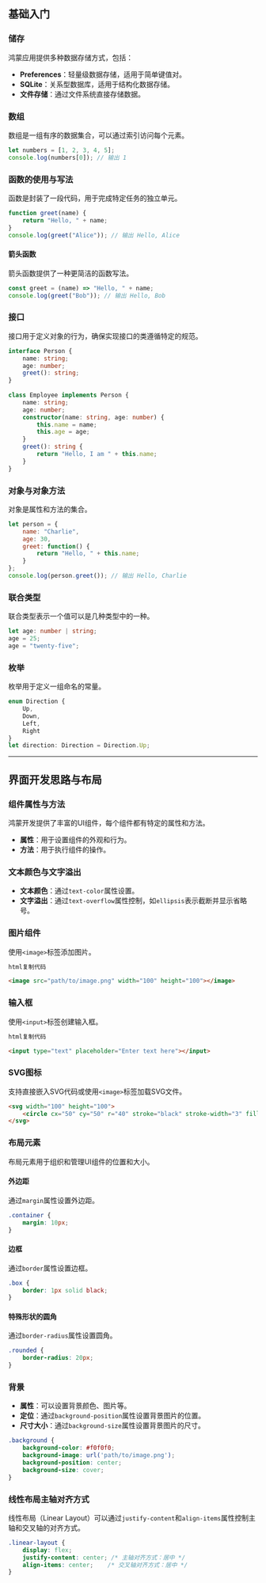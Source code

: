 ## 基础入门

### 储存

鸿蒙应用提供多种数据存储方式，包括：

- **Preferences**：轻量级数据存储，适用于简单键值对。
- **SQLite**：关系型数据库，适用于结构化数据存储。
- **文件存储**：通过文件系统直接存储数据。

### 数组

数组是一组有序的数据集合，可以通过索引访问每个元素。

```javascript
let numbers = [1, 2, 3, 4, 5];
console.log(numbers[0]); // 输出 1
```

### 函数的使用与写法

函数是封装了一段代码，用于完成特定任务的独立单元。

```javascript
function greet(name) {
    return "Hello, " + name;
}
console.log(greet("Alice")); // 输出 Hello, Alice
```

#### 箭头函数

箭头函数提供了一种更简洁的函数写法。

```javascript
const greet = (name) => "Hello, " + name;
console.log(greet("Bob")); // 输出 Hello, Bob
```

### 接口

接口用于定义对象的行为，确保实现接口的类遵循特定的规范。

```typescript
interface Person {
    name: string;
    age: number;
    greet(): string;
}
 
class Employee implements Person {
    name: string;
    age: number;
    constructor(name: string, age: number) {
        this.name = name;
        this.age = age;
    }
    greet(): string {
        return "Hello, I am " + this.name;
    }
}
```

### 对象与对象方法

对象是属性和方法的集合。

```javascript
let person = {
    name: "Charlie",
    age: 30,
    greet: function() {
        return "Hello, " + this.name;
    }
};
console.log(person.greet()); // 输出 Hello, Charlie
```

### 联合类型

联合类型表示一个值可以是几种类型中的一种。

```typescript
let age: number | string;
age = 25;
age = "twenty-five";
```

### 枚举

枚举用于定义一组命名的常量。

```typescript
enum Direction {
    Up,
    Down,
    Left,
    Right
}
let direction: Direction = Direction.Up;
```

------

## 界面开发思路与布局

### 组件属性与方法

鸿蒙开发提供了丰富的UI组件，每个组件都有特定的属性和方法。

- **属性**：用于设置组件的外观和行为。
- **方法**：用于执行组件的操作。

### 文本颜色与文字溢出

- **文本颜色**：通过`text-color`属性设置。
- **文字溢出**：通过`text-overflow`属性控制，如`ellipsis`表示截断并显示省略号。

### 图片组件

使用`<image>`标签添加图片。

```html
html复制代码

<image src="path/to/image.png" width="100" height="100"></image>
```

### 输入框

使用`<input>`标签创建输入框。

```html
html复制代码

<input type="text" placeholder="Enter text here"></input>
```

### SVG图标

支持直接嵌入SVG代码或使用`<image>`标签加载SVG文件。

```html
<svg width="100" height="100">
    <circle cx="50" cy="50" r="40" stroke="black" stroke-width="3" fill="red" />
</svg>
```

### 布局元素

布局元素用于组织和管理UI组件的位置和大小。

#### 外边距

通过`margin`属性设置外边距。

```css
.container {
    margin: 10px;
}
```

#### 边框

通过`border`属性设置边框。

```css
.box {
    border: 1px solid black;
}
```

#### 特殊形状的圆角

通过`border-radius`属性设置圆角。

```css
.rounded {
    border-radius: 20px;
}
```

### 背景

- **属性**：可以设置背景颜色、图片等。
- **定位**：通过`background-position`属性设置背景图片的位置。
- **尺寸大小**：通过`background-size`属性设置背景图片的尺寸。

```css
.background {
    background-color: #f0f0f0;
    background-image: url('path/to/image.png');
    background-position: center;
    background-size: cover;
}
```

### 线性布局主轴对齐方式

线性布局（Linear Layout）可以通过`justify-content`和`align-items`属性控制主轴和交叉轴的对齐方式。

```css
.linear-layout {
    display: flex;
    justify-content: center; /* 主轴对齐方式：居中 */
    align-items: center;    /* 交叉轴对齐方式：居中 */
}
```